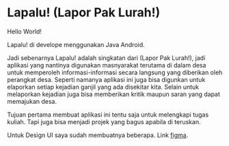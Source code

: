 # Lapalu! (Lapor Pak Lurah!)

Hello World!

Lapalu! di develope menggunakan Java Android.

Jadi sebenarnya Lapalu! adalah singkatan dari (Lapor Pak Lurah!), jadi aplikasi yang nantinya digunakan masnyarakat terutama di dalam desa untuk memperoleh informasi-informasi secara langsung yang diberikan oleh perangkat desa. Seperti namanya aplikasi ini juga bisa digunkan untuk elaporkan setiap kejadian ganjil yang ada disekitar kita. Selain untuk melaporkan kejadian juga bisa memberikan kritik maupun saran yang dapat memajukan desa.

Tujuan pertama membuat aplikasi ini tentu saja untuk melengkapi tugas kuliah. Tapi juga bisa menjadi projek yang bagus apabila di teruskan. 

Untuk Design UI saya sudah membuatnya beberapa.
Link [figma](https://www.figma.com/file/u19eJCrQqhtZwEmgzvVKDm/LAPALU!?node-id=104%3A24).
